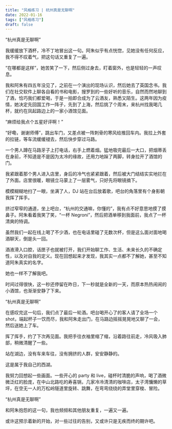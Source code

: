 ```yaml
---
title: "风格练习 | 杭州真是无聊啊"
date: 2022-01-16
tags: ["风格练习"]
draft: false
---
```


“杭州真是无聊啊”

我缓缓放下酒杯，冷不丁地冒出这一句。阿朱似乎有点恍惚，见她没有任何反应，我不得不叹着气，把这句话又重复了一遍。

“在哪都是这样”，她苦笑了一下，然后侧过身去，盯着窗外，也是轻轻的一声叹息。

我和阿朱有四五年没见了，之前在一个演出的现场认识，然后她去了英国念书。我们在社交软件上聊各自看的书和电影，搜罗到的一些好听的音乐，自然而然地聊到了酒，恰巧我们都爱喝，于是一拍即合成为了云酒友，熟悉又陌生。这两年因为疫情，她决定先回国工作一阵子，先到了上海，然后挑了个周末，来杭州找我喝几杯，就约在凤起路边上的一家小酒馆见面。

“麻烦给我点个五星好评啊！”

“好嘞，谢谢师傅”，跳出车门，又差点被一阵刺骨的寒风给推回车内。我拉上外套的拉链，等车流缓缓褪去，然后快步穿过马路。

一个男人蹲在马路牙子上打电话，右手上燃着烟。猛地吸完最后一大口，把烟蒂丢在身前，不知道是不是因为太冷的缘故，还用力地跺了两脚，转身拉开了酒馆的门。

我紧跟着那个男人进入店里，身后的冷气也紧紧跟着，然后被大门结结实实地拦在了外面。店里很暖，眼镜立马蒙上了一层雾气，只好先将眼镜摘下。

模模糊糊地扫了一眼，坐满了人，DJ 站在台后放着歌，吧台的角落里有个身影朝我挥了挥手。

挤过窄窄的通道，坐上吧台，“杭州的交通嘛，你懂的”，我有点不好意思地摸了摸鼻子。阿朱看着我笑了笑，“一杯 Negroni”，然后把酒单移到我面前，我点了一杯清爽的特调。

虽然我们一起在线上喝了不少酒，也在电话里碰了无数次杯，但是这么面对面地喝酒聊天，倒是头一回。

酒液滑入口腔，话匣子也就被打开，我们开始聊工作、生活、未来长久的不确定性，以及对自我的定义。现在回想起来才发现，我其实一点都不了解她，甚至不知道阿朱真实的名字。

她也一样不了解我吧。

时间过得很快，这一秒还停留在昨日，下一秒就是全新的一天，而原本热热闹闹的小酒馆，也渐渐安静了下来。

“杭州真是无聊啊”

在感叹完这一句后，我们点了最后一轮酒。吧台喝开心了的客人请了全场一个 shot，端起杯子一饮而尽，我和阿朱走出门，在马路边摇摇晃晃地又聊了一会，然后送她上了车。

挥了挥手，约了下次再见面。我把手往衣袖里缩了缩，沿着路往前走，冷风吸入肺部，稍微清醒了一些。

站在湖边，没有车来车往，没有拥挤的人群，安安静静的。

这是属于我自己的西湖。

我努力回想起一些画面。一些开心的 party 和 live，碰杯时清脆的声响，喝了酒微微泛红的脸庞，在中山北路吃的寿喜锅，几家冷冷清清的咖啡店，太子湾慵懒的草坪，在空无一人的万松岭隧道里旋转、跳舞，在弯弯绕绕的弄堂里穿梭、冒险。

“杭州真是无聊啊”

和阿朱抱怨的这一句，我也频频和其他朋友重复，一遍又一遍。

或许这预示着新的开始，对一些过往的告别，又或许只是无疾而终的期许吧。

